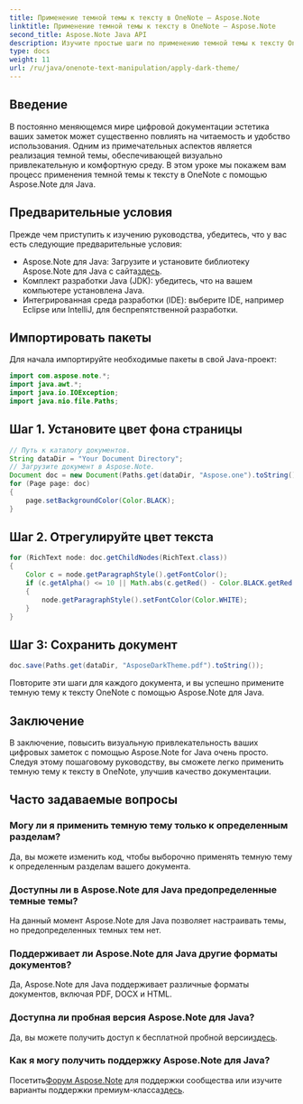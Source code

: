 ```yaml
---
title: Применение темной темы к тексту в OneNote — Aspose.Note
linktitle: Применение темной темы к тексту в OneNote — Aspose.Note
second_title: Aspose.Note Java API
description: Изучите простые шаги по применению темной темы к тексту OneNote с помощью Aspose.Note для Java. Улучшите качество цифровой документации без особых усилий.
type: docs
weight: 11
url: /ru/java/onenote-text-manipulation/apply-dark-theme/
---
```

## Введение
В постоянно меняющемся мире цифровой документации эстетика ваших заметок может существенно повлиять на читаемость и удобство использования. Одним из примечательных аспектов является реализация темной темы, обеспечивающей визуально привлекательную и комфортную среду. В этом уроке мы покажем вам процесс применения темной темы к тексту в OneNote с помощью Aspose.Note для Java.
## Предварительные условия
Прежде чем приступить к изучению руководства, убедитесь, что у вас есть следующие предварительные условия:
-  Aspose.Note для Java: Загрузите и установите библиотеку Aspose.Note для Java с сайта[здесь](https://releases.aspose.com/note/java/).
- Комплект разработки Java (JDK): убедитесь, что на вашем компьютере установлена Java.
- Интегрированная среда разработки (IDE): выберите IDE, например Eclipse или IntelliJ, для беспрепятственной разработки.
## Импортировать пакеты
Для начала импортируйте необходимые пакеты в свой Java-проект:
```java
import com.aspose.note.*;
import java.awt.*;
import java.io.IOException;
import java.nio.file.Paths;
```
## Шаг 1. Установите цвет фона страницы
```java
// Путь к каталогу документов.
String dataDir = "Your Document Directory";
// Загрузите документ в Aspose.Note.
Document doc = new Document(Paths.get(dataDir, "Aspose.one").toString());
for (Page page: doc)
{
    page.setBackgroundColor(Color.BLACK);
}
```
## Шаг 2. Отрегулируйте цвет текста
```java
for (RichText node: doc.getChildNodes(RichText.class))
{
    Color c = node.getParagraphStyle().getFontColor();
    if (c.getAlpha() <= 10 || Math.abs(c.getRed() - Color.BLACK.getRed()) + Math.abs(c.getGreen() - Color.BLACK.getGreen()) + Math.abs(c.getBlue() - Color.BLACK.getBlue()) <= 30)
    {
        node.getParagraphStyle().setFontColor(Color.WHITE);
    }
}
```
## Шаг 3: Сохранить документ
```java
doc.save(Paths.get(dataDir, "AsposeDarkTheme.pdf").toString());
```
Повторите эти шаги для каждого документа, и вы успешно примените темную тему к тексту OneNote с помощью Aspose.Note для Java.
## Заключение
В заключение, повысить визуальную привлекательность ваших цифровых заметок с помощью Aspose.Note for Java очень просто. Следуя этому пошаговому руководству, вы сможете легко применить темную тему к тексту в OneNote, улучшив качество документации.
## Часто задаваемые вопросы
### Могу ли я применить темную тему только к определенным разделам?
Да, вы можете изменить код, чтобы выборочно применять темную тему к определенным разделам вашего документа.
### Доступны ли в Aspose.Note для Java предопределенные темные темы?
На данный момент Aspose.Note для Java позволяет настраивать темы, но предопределенных темных тем нет.
### Поддерживает ли Aspose.Note для Java другие форматы документов?
Да, Aspose.Note для Java поддерживает различные форматы документов, включая PDF, DOCX и HTML.
### Доступна ли пробная версия Aspose.Note для Java?
 Да, вы можете получить доступ к бесплатной пробной версии[здесь](https://releases.aspose.com/).
### Как я могу получить поддержку Aspose.Note для Java?
 Посетить[Форум Aspose.Note](https://forum.aspose.com/c/note/28) для поддержки сообщества или изучите варианты поддержки премиум-класса[здесь](https://purchase.aspose.com/temporary-license/).